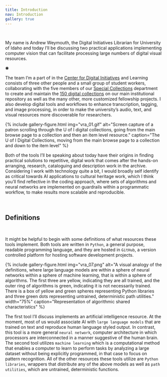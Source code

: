 ```yaml
---
title: Introduction
nav: Introduction
gallery: true
---
```


<br>

My name is Andrew Weymouth, the Digital Initiatives Librarian for University of Idaho and today I’ll be discussing two practical applications implementing computer vision that can facilitate processing large numbers of digital visual resources. 

<div class="symbol-container">
    <p class="symbol">&#10042;</p>
</div>

The team I’m a part of in the [Center for Digital Initiatives](https://cdil.lib.uidaho.edu/) and Learning consists of three other people and a small group of student workers, collaborating with the five members of our [Special Collections](https://www.lib.uidaho.edu/special-collections/) department to create and maintain the [150 digital collections](https://www.lib.uidaho.edu/digital/) on our main institutional repository as well as the many other, more customized fellowship projects. I also develop digital tools and workflows to enhance transcription, tagging, and image processing, in order to make the university’s audio, text, and visual resources more discoverable for researchers.

{% include gallery-figure.html img="vra_01.gif" alt="Screen capture of a patron scrolling through the U of I digital collections, going from the main browse page to a collection and then an item level resource." caption="The U of I Digital Collections, moving from the main browse page to a collection and down to the item level" %}

Both of the tools I’ll be speaking about today have their origins in finding practical solutions to repetitive, digital work that comes after the hands-on arranging, research, cataloguing and description work in the archive. Considering I work with technology quite a bit, I would broadly self identify as critical towards AI applications to cultural heritage work, which I think you’ll find reflective in the coding approach, where sets of algorithms and neural networks are implemented on guardrails within a programmatic workflow, to make results more scalable and reproducible.

<br>

## Definitions

<br>

It might be helpful to begin with some definitions of what resources these tools implement. Both tools are written in `Python`, a general purpose, readable programming language, and they are hosted in `GitHub`, a version controlled platform for hosting software development projects.

{% include gallery-figure.html img="vra_07.png" alt="A visual analogy of the definitions, where large language models are within a sphere of neural networks within a sphere of machine learning, that is within a sphere of algorithms. The first three are yellow, indicating they are all trained, and the outer ring of algorithms is green, indicating it is not necessarily trained. There is a box of yellow and green spheres representing Python libraries and three green dots representing untrained, deterministic path utilities." width="75%" caption="Representation of algorithmic shared characteristics" %}

The first tool I’ll discuss implements an artificial intelligence resource. At the moment, most of us would associate AI with `large language models` that are trained on text and reproduce human language styled output. In contrast, this tool is a more general `neural network`, computer architecture in which processors are interconnected in a manner suggestive of the human brain. The second tool utilizes `machine learning` which is a computational method that enables a computer to learn to perform tasks by analyzing a large dataset without being explicitly programmed, in that case to focus on pattern recognition. All of the other resources these tools utilize are `Python libraries`, wrappers that distribute any of the above models as well as `path utilities`, which are untrained, deterministic functions.

<br>
